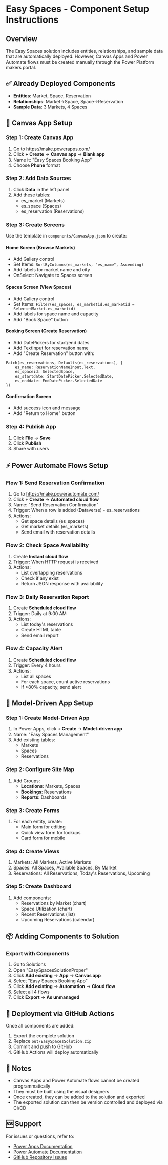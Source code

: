 # Easy Spaces - Component Setup Instructions

## Overview
The Easy Spaces solution includes entities, relationships, and sample data that are automatically deployed. However, Canvas Apps and Power Automate flows must be created manually through the Power Platform makers portal.

## ✅ Already Deployed Components
- **Entities**: Market, Space, Reservation
- **Relationships**: Market→Space, Space→Reservation
- **Sample Data**: 3 Markets, 4 Spaces

## 📱 Canvas App Setup

### Step 1: Create Canvas App
1. Go to https://make.powerapps.com/
2. Click **+ Create** → **Canvas app** → **Blank app**
3. Name it: "Easy Spaces Booking App"
4. Choose **Phone** format

### Step 2: Add Data Sources
1. Click **Data** in the left panel
2. Add these tables:
   - es_market (Markets)
   - es_space (Spaces)
   - es_reservation (Reservations)

### Step 3: Create Screens
Use the template in `components/CanvasApp.json` to create:

#### Home Screen (Browse Markets)
- Add Gallery control
- Set Items: `SortByColumns(es_markets, "es_name", Ascending)`
- Add labels for market name and city
- OnSelect: Navigate to Spaces screen

#### Spaces Screen (View Spaces)
- Add Gallery control
- Set Items: `Filter(es_spaces, es_marketid.es_marketid = SelectedMarket.es_marketid)`
- Add labels for space name and capacity
- Add "Book Space" button

#### Booking Screen (Create Reservation)
- Add DatePickers for start/end dates
- Add TextInput for reservation name
- Add "Create Reservation" button with:
```powerfx
Patch(es_reservations, Defaults(es_reservations), {
    es_name: ReservationNameInput.Text,
    es_spaceid: SelectedSpace,
    es_startdate: StartDatePicker.SelectedDate,
    es_enddate: EndDatePicker.SelectedDate
})
```

#### Confirmation Screen
- Add success icon and message
- Add "Return to Home" button

### Step 4: Publish App
1. Click **File** → **Save**
2. Click **Publish**
3. Share with users

## ⚡ Power Automate Flows Setup

### Flow 1: Send Reservation Confirmation
1. Go to https://make.powerautomate.com/
2. Click **+ Create** → **Automated cloud flow**
3. Name: "Send Reservation Confirmation"
4. Trigger: When a row is added (Dataverse) - es_reservations
5. Actions:
   - Get space details (es_spaces)
   - Get market details (es_markets)
   - Send email with reservation details

### Flow 2: Check Space Availability
1. Create **Instant cloud flow**
2. Trigger: When HTTP request is received
3. Actions:
   - List overlapping reservations
   - Check if any exist
   - Return JSON response with availability

### Flow 3: Daily Reservation Report
1. Create **Scheduled cloud flow**
2. Trigger: Daily at 9:00 AM
3. Actions:
   - List today's reservations
   - Create HTML table
   - Send email report

### Flow 4: Capacity Alert
1. Create **Scheduled cloud flow**
2. Trigger: Every 4 hours
3. Actions:
   - List all spaces
   - For each space, count active reservations
   - If >80% capacity, send alert

## 🎯 Model-Driven App Setup

### Step 1: Create Model-Driven App
1. In Power Apps, click **+ Create** → **Model-driven app**
2. Name: "Easy Spaces Management"
3. Add existing tables:
   - Markets
   - Spaces
   - Reservations

### Step 2: Configure Site Map
1. Add Groups:
   - **Locations**: Markets, Spaces
   - **Bookings**: Reservations
   - **Reports**: Dashboards

### Step 3: Create Forms
1. For each entity, create:
   - Main form for editing
   - Quick view form for lookups
   - Card form for mobile

### Step 4: Create Views
1. Markets: All Markets, Active Markets
2. Spaces: All Spaces, Available Spaces, By Market
3. Reservations: All Reservations, Today's Reservations, Upcoming

### Step 5: Create Dashboard
1. Add components:
   - Reservations by Market (chart)
   - Space Utilization (chart)
   - Recent Reservations (list)
   - Upcoming Reservations (calendar)

## 📦 Adding Components to Solution

### Export with Components
1. Go to Solutions
2. Open "EasySpacesSolutionProper"
3. Click **Add existing** → **App** → **Canvas app**
4. Select "Easy Spaces Booking App"
5. Click **Add existing** → **Automation** → **Cloud flow**
6. Select all 4 flows
7. Click **Export** → **As unmanaged**

## 🚀 Deployment via GitHub Actions
Once all components are added:
1. Export the complete solution
2. Replace `out/EasySpacesSolution.zip`
3. Commit and push to GitHub
4. GitHub Actions will deploy automatically

## 📝 Notes
- Canvas Apps and Power Automate flows cannot be created programmatically
- They must be built using the visual designers
- Once created, they can be added to the solution and exported
- The exported solution can then be version controlled and deployed via CI/CD

## 🆘 Support
For issues or questions, refer to:
- [Power Apps Documentation](https://docs.microsoft.com/powerapps/)
- [Power Automate Documentation](https://docs.microsoft.com/power-automate/)
- [GitHub Repository Issues](https://github.com/eliotng/easy-spaces-dynamics365/issues)